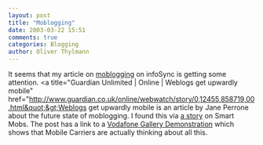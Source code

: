 ```yaml
---
layout: post
title: "Moblogging"
date: 2003-03-22 15:51
comments: true
categories: Blogging
author: Oliver Thylmann
---
```



It seems that my article on [moblogging](http://www.infosync.no/system/print/index.php?id=2583) on infoSync is getting some attention. &lt;a title=&quot;Guardian Unlimited | Online | Weblogs get upwardly mobile&quot; href=&quot;http://www.guardian.co.uk/online/webwatch/story/0,12455,858719,00.html&quot;&gt;Weblogs get upwardly mobile is an article by Jane Perrone about the future state of moblogging. I found this via [a story](http://www.smartmobs.com/archives/000442.html) on Smart Mobs. The post has a link to a [Vodafone Gallery Demonstration](http://vodafonegallery.com/demonstration/) which shows that Mobile Carriers are actually thinking about all this.



